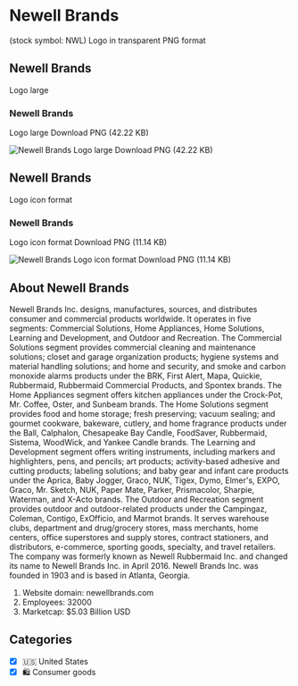 # Newell Brands
 (stock symbol: NWL) Logo in transparent PNG format

## Newell Brands
 Logo large

### Newell Brands
 Logo large Download PNG (42.22 KB)

![Newell Brands
 Logo large Download PNG (42.22 KB)](/img/orig/NWL_BIG-911a894a.png)

## Newell Brands
 Logo icon format

### Newell Brands
 Logo icon format Download PNG (11.14 KB)

![Newell Brands
 Logo icon format Download PNG (11.14 KB)](/img/orig/NWL-8097a884.png)

## About Newell Brands


Newell Brands Inc. designs, manufactures, sources, and distributes consumer and commercial products worldwide. It operates in five segments: Commercial Solutions, Home Appliances, Home Solutions, Learning and Development, and Outdoor and Recreation. The Commercial Solutions segment provides commercial cleaning and maintenance solutions; closet and garage organization products; hygiene systems and material handling solutions; and home and security, and smoke and carbon monoxide alarms products under the BRK, First Alert, Mapa, Quickie, Rubbermaid, Rubbermaid Commercial Products, and Spontex brands. The Home Appliances segment offers kitchen appliances under the Crock-Pot, Mr. Coffee, Oster, and Sunbeam brands. The Home Solutions segment provides food and home storage; fresh preserving; vacuum sealing; and gourmet cookware, bakeware, cutlery, and home fragrance products under the Ball, Calphalon, Chesapeake Bay Candle, FoodSaver, Rubbermaid, Sistema, WoodWick, and Yankee Candle brands. The Learning and Development segment offers writing instruments, including markers and highlighters, pens, and pencils; art products; activity-based adhesive and cutting products; labeling solutions; and baby gear and infant care products under the Aprica, Baby Jogger, Graco, NUK, Tigex, Dymo, Elmer's, EXPO, Graco, Mr. Sketch, NUK, Paper Mate, Parker, Prismacolor, Sharpie, Waterman, and X-Acto brands. The Outdoor and Recreation segment provides outdoor and outdoor-related products under the Campingaz, Coleman, Contigo, ExOfficio, and Marmot brands. It serves warehouse clubs, department and drug/grocery stores, mass merchants, home centers, office superstores and supply stores, contract stationers, and distributors, e-commerce, sporting goods, specialty, and travel retailers. The company was formerly known as Newell Rubbermaid Inc. and changed its name to Newell Brands Inc. in April 2016. Newell Brands Inc. was founded in 1903 and is based in Atlanta, Georgia.

1. Website domain: newellbrands.com
2. Employees: 32000
3. Marketcap: $5.03 Billion USD


## Categories
- [x] 🇺🇸 United States
- [x] 🛍 Consumer goods
